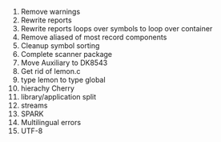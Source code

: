 1. Remove warnings
1. Rewrite reports 
1. Rewrite reports loops over symbols to loop over container
1. Remove aliased of most record components
1. Cleanup symbol sorting
1. Complete scanner package
1. Move Auxiliary to DK8543
1. Get rid of lemon.c
1. type lemon to type global
1. hierachy Cherry
1. library/application split
1. streams
1. SPARK
1. Multilingual errors
1. UTF-8
